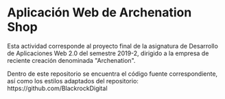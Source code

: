<h1>Aplicación Web de Archenation Shop</h1>

<p>Esta actividad corresponde al proyecto final de la asignatura de Desarrollo de Aplicaciones Web 2.0 del semestre 2019-2, dirigido a la empresa de reciente creación denominada "Archenation".</p>
<p>Dentro de este repositorio se encuentra el código fuente correspondiente, así como los estilos adaptados del repositorio: https://github.com/BlackrockDigital</p>
